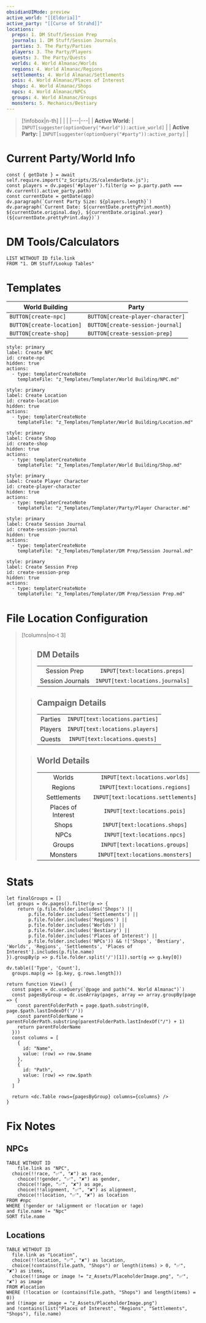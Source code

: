 ```yaml
---
obsidianUIMode: preview
active_world: "[[Eldoria]]"
active_party: "[[Curse of Strahd]]"
locations:
  preps: 1. DM Stuff/Session Prep
  journals: 1. DM Stuff/Session Journals
  parties: 3. The Party/Parties
  players: 3. The Party/Players
  quests: 3. The Party/Quests
  worlds: 4. World Almanac/Worlds
  regions: 4. World Almanac/Regions
  settlements: 4. World Almanac/Settlements
  pois: 4. World Almanac/Places of Interest
  shops: 4. World Almanac/Shops
  npcs: 4. World Almanac/NPCs
  groups: 4. World Almanac/Groups
  monsters: 5. Mechanics/Bestiary
---
```

> [!infobox|n-th]
> | | |
> |---|---|
> | **Active World:** | `INPUT[suggester(optionQuery("#world")):active_world]` |
> | **Active Party:** | `INPUT[suggester(optionQuery("#party")):active_party]` |

# Current Party/World Info
```dataviewjs
const { getDate } = await self.require.import("z_Scripts/JS/calendarDate.js");
const players = dv.pages('#player').filter(p => p.party.path === dv.current().active_party.path)
const currentDate = getDate(app)
dv.paragraph(`Current Party Size: ${players.length}`)
dv.paragraph(`Current Date: ${currentDate.prettyPrint.month} ${currentDate.original.day}, ${currentDate.original.year} (${currentDate.prettyPrint.day})`)
```

# DM Tools/Calculators
```dataview
LIST WITHOUT ID file.link
FROM "1. DM Stuff/Lookup Tables"
```
# Templates
| World Building            | Party                             |
| ------------------------- | --------------------------------- |
| `BUTTON[create-npc]`      | `BUTTON[create-player-character]` |
| `BUTTON[create-location]` | `BUTTON[create-session-journal]`  |
| `BUTTON[create-shop]`     | `BUTTON[create-session-prep]`     |
```meta-bind-button
style: primary
label: Create NPC
id: create-npc
hidden: true
actions:
  - type: templaterCreateNote
    templateFile: "z_Templates/Templater/World Building/NPC.md"
```
```meta-bind-button
style: primary
label: Create Location
id: create-location
hidden: true
actions:
  - type: templaterCreateNote
    templateFile: "z_Templates/Templater/World Building/Location.md"
```
```meta-bind-button
style: primary
label: Create Shop
id: create-shop
hidden: true
actions:
  - type: templaterCreateNote
    templateFile: "z_Templates/Templater/World Building/Shop.md"
```
```meta-bind-button
style: primary
label: Create Player Character
id: create-player-character
hidden: true
actions:
  - type: templaterCreateNote
    templateFile: "z_Templates/Templater/Party/Player Character.md"
```
```meta-bind-button
style: primary
label: Create Session Journal
id: create-session-journal
hidden: true
actions:
  - type: templaterCreateNote
    templateFile: "z_Templates/Templater/DM Prep/Session Journal.md"
```
```meta-bind-button
style: primary
label: Create Session Prep
id: create-session-prep
hidden: true
actions:
  - type: templaterCreateNote
    templateFile: "z_Templates/Templater/DM Prep/Session Prep.md"
```

# File Location Configuration
> [!columns|no-t 3]
>> ## DM Details
>> |||
>> |:---:|:---:|
>> | Session Prep | `INPUT[text:locations.preps]` |
>> | Session Journals | `INPUT[text:locations.journals]` |
>
>> ## Campaign Details
>> |||
>> |:---:|:---:|
>> | Parties | `INPUT[text:locations.parties]` |
>> | Players | `INPUT[text:locations.players]` |
>> | Quests | `INPUT[text:locations.quests]` |
>
>> ## World Details
>> |||
>> |:---:|:---:|
>> | Worlds | `INPUT[text:locations.worlds]` |
>> | Regions | `INPUT[text:locations.regions]` |
>> | Settlements | `INPUT[text:locations.settlements]` |
>> | Places of Interest | `INPUT[text:locations.pois]` |
>> | Shops | `INPUT[text:locations.shops]` |
>> | NPCs | `INPUT[text:locations.npcs]` |
>> | Groups | `INPUT[text:locations.groups]` |
>> | Monsters | `INPUT[text:locations.monsters]` |

# Stats
```dataviewjs
let finalGroups = []
let groups = dv.pages().filter(p => {
    return (p.file.folder.includes('Shops') ||
        p.file.folder.includes('Settlements') ||
        p.file.folder.includes('Regions') ||
        p.file.folder.includes('Worlds') ||
        p.file.folder.includes('Bestiary') ||
        p.file.folder.includes('Places of Interest') ||
        p.file.folder.includes('NPCs')) && !['Shops', 'Bestiary', 'Worlds', 'Regions', 'Settlements', 'Places of Interest'].includes(p.file.name)
}).groupBy(p => p.file.folder.split('/')[1]).sort(g => g.key[0])

dv.table(['Type', 'Count'],
  groups.map(g => [g.key, g.rows.length]))
```

```datacorejsx
return function View() {
  const pages = dc.useQuery(`@page and path("4. World Almanac")`)
  const pagesByGroup = dc.useArray(pages, array => array.groupBy(page => {
    const parentFolderPath = page.$path.substring(0, page.$path.lastIndexOf('/'))
    const parentFolderName = parentFolderPath.substring(parentFolderPath.lastIndexOf("/") + 1)
    return parentFolderName
  }))
  const columns = [
    {
      id: "Name",
      value: (row) => row.$name
    },
    {
      id: "Path",
      value: (row) => row.$path
    }
  ]

  return <dc.Table rows={pagesByGroup} columns={columns} />
}
```

# Fix Notes
## NPCs
```dataview
TABLE WITHOUT ID
	file.link as "NPC",
  choice(!!race, "✅", "✘") as race,
	choice(!!gender, "✅", "✘") as gender,
	choice(!!age, "✅", "✘") as age,
	choice(!!alignment, "✅", "✘") as alignment,
	choice(!!location, "✅", "✘") as location
FROM #npc
WHERE (!gender or !alignment or !location or !age)
and file.name != "Npc"
SORT file.name
```

## Locations
```dataview
TABLE WITHOUT ID
  file.link as "Location",
  choice(!!location, "✅", "✘") as location,
  choice(!contains(file.path, "Shops") or length(items) > 0, "✅", "✘") as items,
  choice(!!image or image != "z_Assets/PlaceholderImage.png", "✅", "✘") as image
FROM #location
WHERE (!location or (contains(file.path, "Shops") and length(items) = 0))
and (!image or image = "z_Assets/PlaceholderImage.png")
and !contains(list("Places of Interest", "Regions", "Settlements", "Shops"), file.name)
```